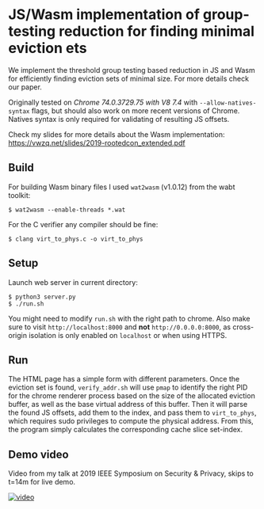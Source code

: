 # JS/Wasm implementation of group-testing reduction for finding minimal eviction ets

We implement the threshold group testing based reduction in JS and Wasm for efficiently finding eviction sets of minimal size. For more details check our paper.

Originally tested on _Chrome 74.0.3729.75 with V8 7.4_ with `--allow-natives-syntax` flags, but should also work on more recent versions of Chrome. Natives syntax is only required for validating of resulting JS offsets.

Check my slides for more details about the Wasm implementation: https://vwzq.net/slides/2019-rootedcon_extended.pdf

## Build

For building Wasm binary files I used `wat2wasm` (v1.0.12) from the wabt toolkit:

```
$ wat2wasm --enable-threads *.wat
```

For the C verifier any compiler should be fine:

```
$ clang virt_to_phys.c -o virt_to_phys
```

## Setup

Launch web server in current directory:

```
$ python3 server.py
$ ./run.sh
```

You might need to modify `run.sh` with the right path to chrome. Also make sure to visit `http://localhost:8000` and **not** `http://0.0.0.0:8000`, as cross-origin isolation is only enabled on `localhost` or when using HTTPS.

## Run

The HTML page has a simple form with different parameters. Once the eviction set is found, `verify_addr.sh` will use `pmap` to identify the right PID for the chrome renderer process based on the size of the allocated eviction buffer, as well as the base virtual address of this buffer. Then it will parse the found JS offsets, add them to the index, and pass them to `virt_to_phys`, which requires sudo privileges to compute the physical address. From this, the program simply calculates the corresponding cache slice set-index.

## Demo video

Video from my talk at 2019 IEEE Symposium on Security & Privacy, skips to t=14m for live demo.

[![video](http://img.youtube.com/vi/6kYylH6fTHc/3.jpg)](https://www.youtube.com/watch?v=6kYylH6fTHc#t=14m)

